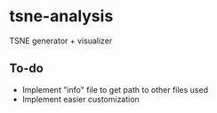 # tsne-analysis
TSNE generator + visualizer

## To-do
 - Implement "info" file to get path to other files used
 - Implement easier customization
